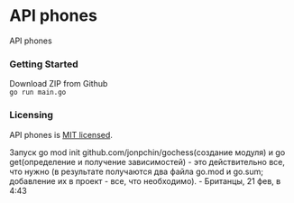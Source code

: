# API phones
API phones

### Getting Started

Download ZIP from Github  
`go run main.go`

### Licensing

API phones is [MIT licensed](./LICENSE).



Запуск go mod init github.com/jonpchin/gochess(создание модуля) и go get(определение и получение зависимостей) - это действительно все, что нужно (в результате получаются два файла go.mod и go.sum; добавление их в проект - все, что необходимо). -  Британцы, 21 фев, в 4:43
